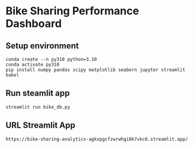# Bike Sharing Performance Dashboard

## Setup environment
```
conda create --n py310 python=3.10
conda activate py310
pip install numpy pandas scipy matplotlib seaborn jupyter streamlit babel
```

## Run steamlit app
```
streamlit run bike_db.py
```
## URL Streamlit App
```
https://bike-sharing-analytics-agkvpgcfzwrwhgi8k7vkc6.streamlit.app/
```
